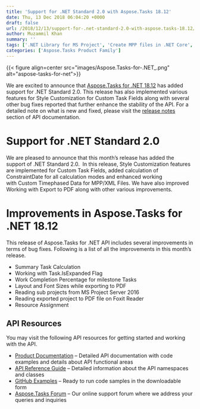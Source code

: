 ```yaml
---
title: 'Support for .NET Standard 2.0 with Aspose.Tasks 18.12'
date: Thu, 13 Dec 2018 06:04:20 +0000
draft: false
url: /2018/12/13/support-for-.net-standard-2.0-with-aspose.tasks-18.12/
author: Muzammil Khan
summary: ''
tags: ['.NET Library for MS Project', 'Create MPP files in .NET Core', 'Read or Write MS Project Files', 'Work with MPP files in .NET Standard']
categories: ['Aspose.Tasks Product Family']
---
```




{{< figure align=center src="images/Aspose.Tasks-for-.NET_.png" alt="aspose-tasks-for-net">}}


We are excited to announce that [Aspose.Tasks for .NET 18.12][1] has added support for .NET Standard 2.0. This release has also implemented various features for Style Customization for Custom Task Fields along with several other bug fixes reported that further enhance the stability of the API. For a detailed note on what is new and fixed, please visit the [release notes][2] section of API documentation.

# Support for .NET Standard 2.0

We are pleased to announce that this month’s release has added the support of .NET Standard 2.0.  In this release, Style Customization features are implemented for Custom Task Fields, added calculation of ConstraintDate for all calculation modes and enhanced working with Custom Timephased Data for MPP/XML Files. We have also improved Working with Export to PDF along with other various improvements.

# Improvements in Aspose.Tasks for .NET 18.12

This release of Aspose.Tasks for .NET API includes several improvements in terms of bug fixes. Following is a list of all the improvements in this month’s release.

*   Summary Task Calculation
*   Working with Task.IsExpanded Flag
*   Work Completion Percentage for milestone Tasks
*   Layout and Font Sizes while exporting to PDF
*   Reading sub projects from MS Project Server 2016
*   Reading exported project to PDF file on Foxit Reader
*   Resource Assignment

## API Resources

You may visit the following API resources for getting started and working with the API.

*   [Product Documentation][3] – Detailed API documentation with code examples and details about API functional areas
*   [API Reference Guide][4] – Detailed information about the API namespaces and classes
*   [GitHub Examples][5] – Ready to run code samples in the downloadable form
*   [Aspose.Tasks Forum][6] – Our online support forum where we address your queries and inquiries




[1]: https://www.nuget.org/packages/Aspose.Tasks/
[2]: https://docs.aspose.com/display/tasksnet/Aspose.Tasks+for+.NET+18.12+Release+Notes
[3]: https://docs.aspose.com/display/tasksnet/Home
[4]: https://apireference.aspose.com/net/tasks
[5]: https://github.com/aspose-tasks/Aspose.Tasks-for-.NET
[6]: https://forum.aspose.com/c/tasks




